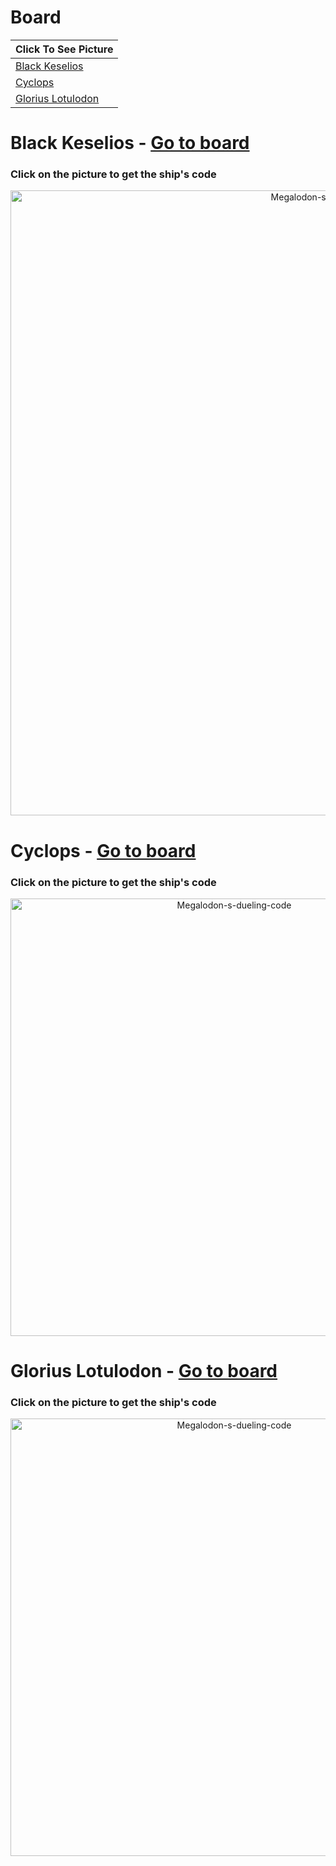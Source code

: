 # Board
| **Click To See Picture** |
| - |
| [Black Keselios](https://github.com/NOKsb/Mother-Ships#black-keselios---go-to-board) |
| [Cyclops](https://github.com/NOKsb/Mother-Ships#cyclops---go-to-board) |
| [Glorius Lotulodon](https://github.com/NOKsb/Mother-Ships#glorius-lotulodon---go-to-board) |

# Black Keselios - [Go to board](https://github.com/NOKsb/Mother-Ships#board)
### Click on the picture to get the ship's code
<div align="center">
    <a href="https://github.com/NOKsb/Mother-Ships/blob/main/Black%20Keselios%2C%20The%20EOT%20Crusher"><img src="https://media.discordapp.net/attachments/778662702662549537/1137732398642110484/Black_Keselios.png" width="1000" alt="Megalodon-s-dueling-code" /></a>
</div>

# Cyclops - [Go to board](https://github.com/NOKsb/Mother-Ships#board)
### Click on the picture to get the ship's code
<div align="center">
    <a href="https://github.com/NOKsb/Mother-Ships/blob/main/Cyclops"><img src="https://media.discordapp.net/attachments/778662702662549537/1081504844143132722/starblast-1677921232149.png" width="700" alt="Megalodon-s-dueling-code" /></a>
</div>

# Glorius Lotulodon - [Go to board](https://github.com/NOKsb/Mother-Ships#board)
### Click on the picture to get the ship's code
<div align="center">
    <a href="https://github.com/NOKsb/Mother-Ships/blob/main/Glorius%20Lotulodon"><img src="https://media.discordapp.net/attachments/778662702662549537/1081502329888571392/AXsyzKELDrSLAAAAAElFTkSuQmCC.png" width="700" alt="Megalodon-s-dueling-code" /></a>
</div>
